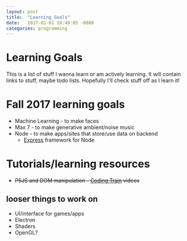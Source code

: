 ```yaml
---
layout: post
title:  "Learning Goals"
date:   2017-01-01 18:40:05 -0800
categories: programming
---
```


Learning Goals
==============

This is a list of stuff I wanna learn or am actively learning. It will contain links to stuff, maybe todo lists. Hopefully I'll check stuff off as I learn it!

# Fall 2017 learning goals
* Machine Learning - to make faces
* Max 7 - to make generative ambient/noise music
* Node - to make apps/sites that store/use data on backend
	* [Express](https://www.npmjs.com/package/express) framework for Node

# Tutorials/learning resources

* ~~P5JS and DOM manipulation - [Coding Train](https://www.youtube.com/playlist?list=PLRqwX-V7Uu6bI1SlcCRfLH79HZrFAtBvX) videos~~

## looser things to work on
* UI/interface for games/apps
* Electron
* Shaders
* OpenGL?
